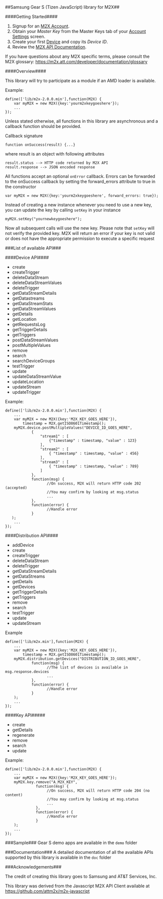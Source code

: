 ##Samsung Gear S (Tizen JavaScript) library for M2X##

####Getting Started####

1. Signup for an [M2X Account](https://m2x.att.com/signup).
2. Obtain your _Master Key_ from the Master Keys tab of your [Account Settings](https://m2x.att.com/account) screen.
2. Create your first [Device](https://m2x.att.com/devices) and copy its _Device ID_.
3. Review the [M2X API Documentation](https://m2x.att.com/developer/documentation/overview).

If you have questions about any M2X specific terms, please consult the M2X glossary: https://m2x.att.com/developer/documentation/glossary

####Overview####

This library will try to participate as a module if an AMD loader is available.

Example:

    define(['lib/m2x-2.0.0.min'],function(M2X) {
        var myM2X = new M2X({key:'yourm2xkeygoeshere'});
        ...
    });

Unless stated otherwise, all functions in this library are asynchronous and a callback function should be provided.


Callback signature

    function onSuccess(result) {...}

where result is an object with following attributes

    result.status --> HTTP code returned by M2X API
    result.response --> JSON encoded response

All functions accept an optional ```onError``` callback. Errors can be forwarded to the onSuccess callback by setting the forward_errors attribute to true in the constructor

    var myM2X = new M2X({key:'yourm2xkeygoeshere', forward_errors: true});

Instead of creating a new instance whenever you need to use a new key, you can update the key by calling ```setKey``` in your instance

    myM2X.setKey("yournewkeygoeshere");

Now all subsequent calls will use the new key. Please note that ```setKey``` will not verify the provided key. M2X will return an error if your key is not valid or does not have the appropriate permission to execute a specific request

###List of available API###

####Device API####
* create
* createTrigger
* deleteDataStream
* deleteDataStreamValues
* deleteTrigger
* getDataStreamDetails
* getDatastreams
* getDataStreamStats
* getDataStreamValues
* getDetails
* getLocation
* getRequestsLog
* getTriggerDetails
* getTriggers
* postDataStreamValues
* postMultipleValues
* remove
* search
* searchDeviceGroups
* testTrigger
* update
* updateDataStreamValue
* updateLocation
* updateStream
* updateTrigger

Example:

    define(['lib/m2x-2.0.0.min'],function(M2X) {
        ...
        var myM2X = new M2X({key:'M2X_KEY_GOES_HERE'}),
            timestamp = M2X.getISO8601Timestamp();
        myM2X.device.postMultipleValues("DEVICE_ID_GOES_HERE",
                {
                    "stream1" : [
                        {"timestamp" : timestamp, "value" : 123}
                    ],
                    "stream2" : [
                        { "timestamp" : timestamp, "value" : 456}
                    ],
                    "stream3" : [
                        { "timestamp" : timestamp, "value" : 789}
                    ]
                },
                function(msg) {
                       //On success, M2X will return HTTP code 202 (accepted)
                       //You may confirm by looking at msg.status
                       ...
                },
                function(error) {
                       //Handle error
                }
       );
        ...
    });


####Distribution API####
* addDevice
* create
* createTrigger
* deleteDataStream
* deleteTrigger
* getDataStreamDetails
* getDataStreams
* getDetails
* getDevices
* getTriggerDetails
* getTriggers
* remove
* search
* testTrigger
* update
* updateStream

Example

    define(['lib/m2x.min'],function(M2X) {
        ...
        var myM2X = new M2X({key:'M2X_KEY_GOES_HERE'}),
            timestamp = M2X.getISO8601Timestamp();
        myM2X.distribution.getDevices("DISTRIBUTION_ID_GOES_HERE",
                function(msg) {
                       //The list of devices is available in msg.response.devices
                       ...
                },
                function(error) {
                       //Handle error
                }
        );
        ...
    });

####Key API#####
* create
* getDetails
* regenerate
* remove
* search
* update

Example:

    define(['lib/m2x-2.0.0.min'],function(M2X) {
        ...
        var myM2X = new M2X({key:'M2X_KEY_GOES_HERE'});
        myM2X.key.remove("A_M2X_KEY",
                  function(msg) {
                       //On success, M2X will return HTTP code 204 (no content)
                       //You may confirm by looking at msg.status
                       ...
                  },
                  function(error) {
                       //Handle error
                  }
        );
        ...
    });

###Sample###
Gear S demo apps are available in the ``demo`` folder

###Documentation###
A detailed documentation of all the available APIs supported by this library is available in the ``doc`` folder

###Acknowledgements###

The credit of creating this library goes to Samsung and AT&T Services, Inc.

This library was derived from the Javascript M2X API Client available at https://github.com/attm2x/m2x-javascript
